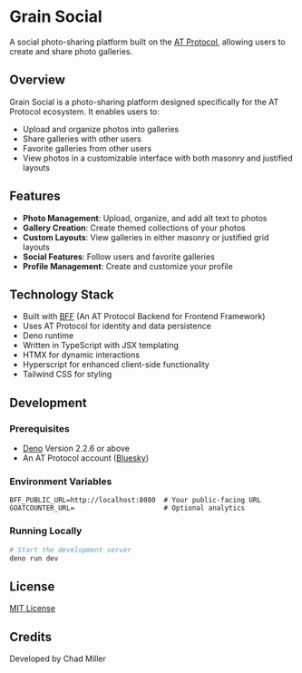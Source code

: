 # Grain Social

A social photo-sharing platform built on the [AT Protocol](https://atproto.com),
allowing users to create and share photo galleries.

## Overview

Grain Social is a photo-sharing platform designed specifically for the AT
Protocol ecosystem. It enables users to:

- Upload and organize photos into galleries
- Share galleries with other users
- Favorite galleries from other users
- View photos in a customizable interface with both masonry and justified
  layouts

## Features

- **Photo Management**: Upload, organize, and add alt text to photos
- **Gallery Creation**: Create themed collections of your photos
- **Custom Layouts**: View galleries in either masonry or justified grid layouts
- **Social Features**: Follow users and favorite galleries
- **Profile Management**: Create and customize your profile

## Technology Stack

- Built with [BFF](https://github.com/bigmoves/bff) (An AT Protocol Backend for
  Frontend Framework)
- Uses AT Protocol for identity and data persistence
- Deno runtime
- Written in TypeScript with JSX templating
- HTMX for dynamic interactions
- Hyperscript for enhanced client-side functionality
- Tailwind CSS for styling

## Development

### Prerequisites

- [Deno](https://deno.land/manual/getting_started/installation) Version 2.2.6 or
  above
- An AT Protocol account ([Bluesky](https://bsky.app))

### Environment Variables

```
BFF_PUBLIC_URL=http://localhost:8080  # Your public-facing URL
GOATCOUNTER_URL=                      # Optional analytics
```

### Running Locally

```bash
# Start the development server
deno run dev
```

## License

[MIT License](LICENSE)

## Credits

Developed by Chad Miller
